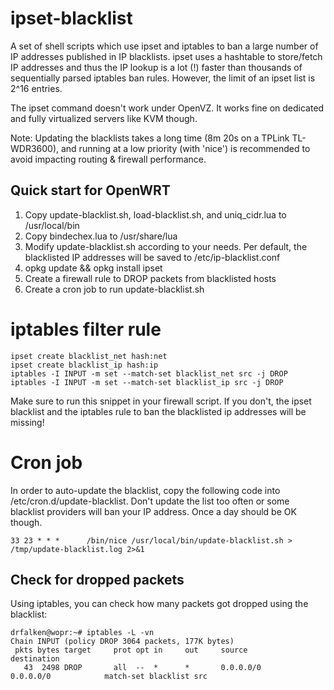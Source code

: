 ipset-blacklist
===============

A set of shell scripts which use ipset and iptables to ban a large number of IP addresses published in IP blacklists. ipset uses a hashtable to store/fetch IP addresses and thus the IP lookup is a lot (!) faster than thousands of sequentially parsed iptables ban rules. However, the limit of an ipset list is 2^16 entries.

The ipset command doesn't work under OpenVZ. It works fine on dedicated and fully virtualized servers like KVM though.

Note: Updating the blacklists takes a long time (8m 20s on a TPLink TL-WDR3600), and running at a low priority (with 'nice') is recommended to avoid impacting routing & firewall performance.

## Quick start for OpenWRT
1. Copy update-blacklist.sh, load-blacklist.sh, and uniq_cidr.lua to /usr/local/bin
2. Copy bindechex.lua to /usr/share/lua
3. Modify update-blacklist.sh according to your needs. Per default, the blacklisted IP addresses will be saved to /etc/ip-blacklist.conf
4. opkg update && opkg install ipset
5. Create a firewall rule to DROP packets from blacklisted hosts
6. Create a cron job to run update-blacklist.sh

# iptables filter rule
```
ipset create blacklist_net hash:net
ipset create blacklist_ip hash:ip
iptables -I INPUT -m set --match-set blacklist_net src -j DROP
iptables -I INPUT -m set --match-set blacklist_ip src -j DROP
```
Make sure to run this snippet in your firewall script. If you don't, the ipset blacklist and the iptables rule to ban the blacklisted ip addresses will be missing!

# Cron job
In order to auto-update the blacklist, copy the following code into /etc/cron.d/update-blacklist. Don't update the list too often or some blacklist providers will ban your IP address. Once a day should be OK though.
```
33 23 * * *      /bin/nice /usr/local/bin/update-blacklist.sh > /tmp/update-blacklist.log 2>&1
```

## Check for dropped packets
Using iptables, you can check how many packets got dropped using the blacklist:

```
drfalken@wopr:~# iptables -L -vn
Chain INPUT (policy DROP 3064 packets, 177K bytes)
 pkts bytes target     prot opt in     out     source               destination
   43  2498 DROP       all  --  *      *       0.0.0.0/0            0.0.0.0/0            match-set blacklist src
```
